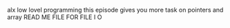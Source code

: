 alx low lovel programming
this episode gives you more task on pointers and array
READ ME FILE FOR FILE I O
